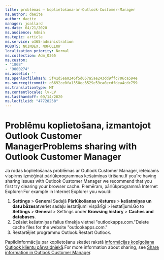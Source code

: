```yaml
---
title: problēmas — koplietošana-ar-Outlook-Customer-Manager
ms.author: daeite
author: daeite
manager: joallard
ms.date: 04/21/2020
ms.audience: Admin
ms.topic: article
ms.service: o365-administration
ROBOTS: NOINDEX, NOFOLLOW
localization_priority: Normal
ms.collection: Adm_O365
ms.custom:
- "1868"
- "9000274"
ms.assetid: ''
ms.openlocfilehash: 5f41d5ea0246f5d057a5ae243dd9ffc706ca594e
ms.sourcegitcommit: c6692ce0fa1358ec3529e59ca0ecdfdea4cdc759
ms.translationtype: MT
ms.contentlocale: lv-LV
ms.lasthandoff: 09/14/2020
ms.locfileid: "47728258"
---
```

# <a name="problems-sharing-with-outlook-customer-manager"></a><span data-ttu-id="f98b4-102">Problēmu koplietošana, izmantojot Outlook Customer Manager</span><span class="sxs-lookup"><span data-stu-id="f98b4-102">Problems sharing with Outlook Customer Manager</span></span>

<span data-ttu-id="f98b4-103">Ja rodas koplietošanas problēmas ar Outlook Customer Manager, ieteicams vispirms izmēģināt pārlūkprogrammas kešatmiņas tīrīšanu.</span><span class="sxs-lookup"><span data-stu-id="f98b4-103">If you're having sharing issues with Outlook Customer Manager we recommend that you first try clearing your browser cache.</span></span> <span data-ttu-id="f98b4-104">Piemēram, pārlūkprogrammā Internet Explorer:</span><span class="sxs-lookup"><span data-stu-id="f98b4-104">For example in Internet Explorer you would:</span></span>

1. <span data-ttu-id="f98b4-105">**Settings**  >  **General** Sadaļā **Pārlūkošanas vēstures**  >  **kešatmiņas un datu bāzes**atveriet sadaļu iestatījumi vispārīgi > iestatījumi.</span><span class="sxs-lookup"><span data-stu-id="f98b4-105">Go to **Settings** > **General** > Settings under **Browsing history** > **Caches and databases**.</span></span>
2. <span data-ttu-id="f98b4-106">Dzēsiet kešatmiņas failus tīmekļa vietnei "outlookapps.com."</span><span class="sxs-lookup"><span data-stu-id="f98b4-106">Delete cache files for the website "outlookapps.com."</span></span>
3. <span data-ttu-id="f98b4-107">Restartējiet programmu Outlook.</span><span class="sxs-lookup"><span data-stu-id="f98b4-107">Restart Outlook.</span></span>

<span data-ttu-id="f98b4-108">Papildinformāciju par koplietošanu skatiet rakstā [informācijas kopīgošana Outlook klientu pārvaldniekā](https://support.office.com/article/4f26cc69-67da-4cd5-b344-02d1a4799310%20).</span><span class="sxs-lookup"><span data-stu-id="f98b4-108">For more information about sharing, see [Share information in Outlook Customer Manager](https://support.office.com/article/4f26cc69-67da-4cd5-b344-02d1a4799310%20).</span></span>